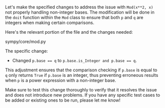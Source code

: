 Let's make the specified changes to address the issue with `Mod(x**2, x)` not properly handling non-integer bases. The modification will be done in the `doit` function within the `Mod` class to ensure that both `p` and `q` are integers when making certain comparisons.

Here's the relevant portion of the file and the changes needed:

<change>
<file change-number-for-this-file="1">sympy/core/mod.py</file>
<original line-count="14" no-ellipsis="true"><![CDATA[
            if (p == q or p == -q or
                    p.is_Pow and p.exp.is_Integer and p.base == q or
                    p.is_integer and q == 1):
                return S.Zero
]]></original>
<modified no-ellipsis="true"><![CDATA[
            if (p == q or p == -q or
                    p.is_Pow and p.exp.is_Integer and p.base.is_Integer and p.base == q or
                    p.is_integer and q == 1):
                return S.Zero
]]></modified>
</change>

The specific change:
- Changed `p.base == q` to `p.base.is_Integer and p.base == q`.

This adjustment ensures that the comparison checking if `p.base` is equal to `q` only returns `True` if `p.base` is an integer, thus preventing erroneous results when `p` is a power expression with a non-integer base.

Make sure to test this change thoroughly to verify that it resolves the issue and does not introduce new problems. If you have any specific test cases to be added or existing ones to be run, please let me know!